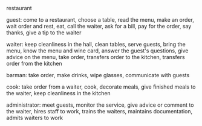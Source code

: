 restaurant

guest: 
come to a restaurant, choose a table, read the menu, make an order, wait order and rest, eat, call the waiter, ask for a bill, pay for the order, say thanks, give a tip to the waiter

waiter: 
keep cleanliness in the hall, clean tables, serve guests, bring the menu, know the menu and wine card, answer the guest's questions, give advice on the menu, take order, transfers order to the kitchen, transfers order from the kitchen

barman: 
take order, make drinks, wipe glasses, communicate with guests

cook: 
take order from a waiter, cook, decorate meals, give finished meals to the waiter, keep cleanliness in the kitchen

administrator: 
meet guests, monitor the service, give advice or comment to the waiter, hires staff to work, trains the waiters, maintains documentation, admits waiters to work
